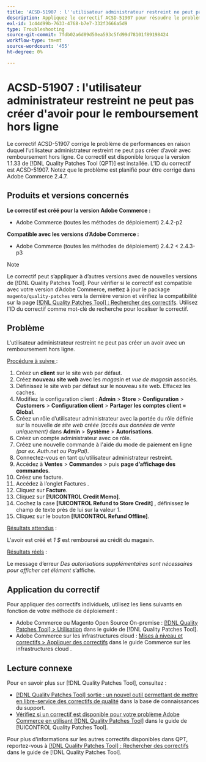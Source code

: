 ```yaml
---
title: 'ACSD-51907 : l''utilisateur administrateur restreint ne peut pas créer d''avoir pour le remboursement hors ligne'
description: Appliquez le correctif ACSD-51907 pour résoudre le problème d’Adobe Commerce en raison duquel l’utilisateur administrateur restreint ne peut pas créer d’avoir avec remboursement hors ligne.
exl-id: 1c44d99b-7633-4768-b7e7-332f3666a5d9
type: Troubleshooting
source-git-commit: 7fdb02a6d89d50ea593c5fd99d78101f89198424
workflow-type: tm+mt
source-wordcount: '455'
ht-degree: 0%

---
```


# ACSD-51907 : l&#39;utilisateur administrateur restreint ne peut pas créer d&#39;avoir pour le remboursement hors ligne

Le correctif ACSD-51907 corrige le problème de performances en raison duquel l’utilisateur administrateur restreint ne peut pas créer d’avoir avec remboursement hors ligne. Ce correctif est disponible lorsque la version 1.1.33 de [!DNL Quality Patches Tool (QPT)] est installée. L’ID du correctif est ACSD-51907. Notez que le problème est planifié pour être corrigé dans Adobe Commerce 2.4.7.

## Produits et versions concernés

**Le correctif est créé pour la version Adobe Commerce :**

* Adobe Commerce (toutes les méthodes de déploiement) 2.4.2-p2

**Compatible avec les versions d’Adobe Commerce :**

* Adobe Commerce (toutes les méthodes de déploiement) 2.4.2 &lt; 2.4.3-p3

>[!NOTE]
>
>Le correctif peut s’appliquer à d’autres versions avec de nouvelles versions de [!DNL Quality Patches Tool]. Pour vérifier si le correctif est compatible avec votre version d’Adobe Commerce, mettez à jour le package `magento/quality-patches` vers la dernière version et vérifiez la compatibilité sur la page [[!DNL Quality Patches Tool] : Rechercher des correctifs](https://experienceleague.adobe.com/tools/commerce-quality-patches/index.html?lang=fr). Utilisez l’ID du correctif comme mot-clé de recherche pour localiser le correctif.

## Problème

L&#39;utilisateur administrateur restreint ne peut pas créer un avoir avec un remboursement hors ligne.

<u>Procédure à suivre </u> :

1. Créez un **client** sur le site web par défaut.
1. Créez **nouveau site web** avec les *magasin* et *vue de magasin* associés.
1. Définissez le site web par défaut sur le nouveau site web. Effacez les caches.
1. Modifiez la configuration client : **Admin** > **Store** > **Configuration** > **Customers** > **Configuration client** > **Partager les comptes client = Global**.
1. Créez un rôle d’utilisateur administrateur avec la portée du rôle définie sur la nouvelle *de site web créée (accès aux données de vente uniquement)* dans **Admin** > **Système** > **Autorisations**.
1. Créez un compte administrateur avec ce rôle.
1. Créez une nouvelle commande à l&#39;aide du mode de paiement en ligne *(par ex. Auth.net ou PayPal)*.
1. Connectez-vous en tant qu’utilisateur administrateur restreint.
1. Accédez à **Ventes** > **Commandes** > puis **page d’affichage des commandes**.
1. Créez une facture.
1. Accédez à l’onglet Factures .
1. Cliquez sur **Facture**.
1. Cliquez sur **[!UICONTROL Credit Memo]**.
1. Cochez la case **[!UICONTROL Refund to Store Credit]** , définissez le champ de texte près de lui sur la valeur *1*.
1. Cliquez sur le bouton **[!UICONTROL Refund Offline]**.

<u>Résultats attendus</u> :

L&#39;avoir est créé et *1 $* est remboursé au crédit du magasin.

<u>Résultats réels</u> :

Le message d’erreur *Des autorisations supplémentaires sont nécessaires pour afficher cet élément* s’affiche.

## Application du correctif

Pour appliquer des correctifs individuels, utilisez les liens suivants en fonction de votre méthode de déploiement :

* Adobe Commerce ou Magento Open Source On-premise : [[!DNL Quality Patches Tool] > Utilisation](/help/tools/quality-patches-tool/usage.md) dans le guide de [!DNL Quality Patches Tool].
* Adobe Commerce sur les infrastructures cloud : [Mises à niveau et correctifs > Appliquer des correctifs](https://experienceleague.adobe.com/docs/commerce-cloud-service/user-guide/develop/upgrade/apply-patches.html?lang=fr) dans le guide Commerce sur les infrastructures cloud .

## Lecture connexe

Pour en savoir plus sur [!DNL Quality Patches Tool], consultez :

* [[!DNL Quality Patches Tool] sortie : un nouvel outil permettant de mettre en libre-service des correctifs de qualité](https://experienceleague.adobe.com/fr/docs/commerce-operations/tools/quality-patches-tool/quality-patches-tool-to-self-serve-quality-patches) dans la base de connaissances du support.
* [Vérifiez si un correctif est disponible pour votre problème Adobe Commerce en utilisant [!DNL Quality Patches Tool]](/help/tools/quality-patches-tool/patches-available-in-qpt/check-patch-for-magento-issue-with-magento-quality-patches.md) dans le guide de [!UICONTROL Quality Patches Tool].


Pour plus d’informations sur les autres correctifs disponibles dans QPT, reportez-vous à [[!DNL Quality Patches Tool] : Rechercher des correctifs](https://experienceleague.adobe.com/tools/commerce-quality-patches/index.html?lang=fr) dans le guide de [!DNL Quality Patches Tool].
